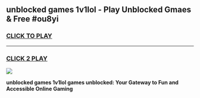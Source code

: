 
## unblocked games 1v1lol - Play Unblocked Gmaes & Free #ou8yi
<h3>
<a href="https://news.freeplayer.one?title=unblocked_games_1v1lol&ref=26F">CLICK TO PLAY</a></h3>
<hr>

<h3>
<a href="https://news.freeplayer.one?title=unblocked_games_1v1lol&ref=26F">CLICK 2 PLAY</a>
  
</h3>

<a href="https://news.freeplayer.one?title=unblocked_games_1v1lol&ref=26F/"><img src="https://clearcache.store/games.png"></a>


**unblocked games 1v1lol games unblocked: Your Gateway to Fun and Accessible Online Gaming**
